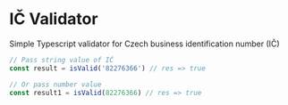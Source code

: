 # IČ Validator
Simple Typescript validator for Czech business identification number (IČ)

```javascript
// Pass string value of IČ
const result = isValid('82276366') // res => true

// Or pass number value
const result1 = isValid(82276366) // res => true
```
